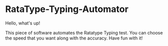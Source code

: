 # RataType-Typing-Automator

Hello, what's up!

This piece of software automates the Ratatype Typing test. You can choose the speed that you want along with the accuracy. Have fun with it!

